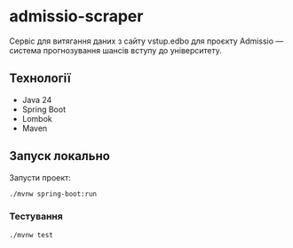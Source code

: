 # admissio-scraper
Сервіс для витягання даних з сайту vstup.edbo для проєкту Admissio — система прогнозування шансів вступу до університету.

## Технології
- Java 24
- Spring Boot
- Lombok
- Maven

## Запуск локально
Запусти проект:
```bash
./mvnw spring-boot:run
```

### Тестування
```bash
./mvnw test
```